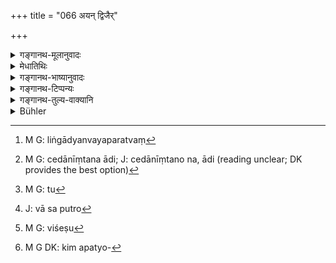 +++
title = "066 अयन् द्विजैर्"

+++

<details><summary>गङ्गानथ-मूलानुवादः</summary>

During the time that King Vena was ruling over his kingdom, this reprehensible bestial practice was introduced by ignorant twice-born men among men also.—(66)
</details>

<details><summary>मेधातिथिः</summary>

अयम् अप्य् अर्थवाद एव नियोगप्रतिषेधशेषः । ये ऽविद्वांसः सम्यक् शास्त्रं न जानते तत्र व्यवहारिणो लिङ्गाद्यन्यपरत्वं[^१७०] च न जानते तैर् यं **पशुधर्मः** स चात्यन्त**गर्हितो मनुष्याणाम् अपि प्रोक्तः** प्रवर्तितः । स चेदानींतनो नानादिः,[^१७१] **वेने** राज्ञि **प्रशासति** राष्ट्रं पालयति ।


[^१७१]:
     M G: cedānīṃtana ādi; J: cedānīṃtano na, ādi (reading unclear; DK provides the best option)


[^१७०]:
     M G: liṅgādyanvayaparatvaṃ

- <u>ननु</u> च लिङ्गानि नैव सन्तीत्य् उक्तम् । 

- <u>नैवम्</u>, उद्वाहकेषु मन्त्रेषु न[^१७२] सन्तीत्य् उक्तम् । अन्यत्र तु दृश्यते । "को वां शयुत्रा[^१७३] विधवेव देवरं मर्यं न योषा कृणुते सधस्थ आ" (र्व् १०.४०.२) इत्यादि । यथा विधवा स्त्री देवरपतिं मनुष्यं कुरुते समानशयन एव, को वा मनस्विनौ कुरुते येन नागच्छतः, को विशेषो[^१७४] विवाहमन्त्रेषु, स किलापत्योत्पत्तिविध्यनुक्रमरूप[^१७५] इत्य् अभिप्रायः । 


[^१७५]:
     M G DK: kim apatyo-


[^१७४]:
     M G: viśeṣu


[^१७३]:
     J: vā sa putro


[^१७२]:
     M G: tu

- अन्यैर् **विद्वद्भिर्** इति पठितम् । **गर्हितो मनुष्याणां प्रोक्तः** । पशूनाम् एष धर्मो भ्रातृस्त्रीगमनं नाम । स च प्रवृत्तो वेनस्य राज्ये ॥ ९.६६ ॥
</details>

<details><summary>गङ्गानथ-भाष्यानुवादः</summary>

This also is a declamatory supplement to the prohibition of ‘authorisation.’ The ‘*ignorant*’ men, who do not know the scriptures, and who do not understand that the indicative power of the texts points to something entirely different,—‘*introduced*’ ‘*this bestial practice*,’ which is most ‘*reprehensible*,’ ‘*among men also*’; and this was done not during modern times, but ‘*during the* *time that Vena*’—(he first king—‘*was ruling over his kingdom*’—looking after his realm.

“It has been said that there are no sacred texts indicative of prevalence of this practice.”

Not so; what was said was that there was no such indicative in the texts recited at marriage; in other texts there certainly are words indicative of it; for instance, there is the *mantra*—‘*Ko vā sa putro vidhaveva deraram mayā nu doṣo kṛṇute sadhastha*’ (Ṛgveda, 10.40.2),—which means ‘who is the woman that invites you Aśvins to her bed in the manner in which the widow invites to her bed her younger brother-in-law,—that you do not come up?’

“But what peculiarity is there in the *mantras* used at marriage (that capital is made of there being no indication *in them* of the practice in question)?”

What is meant is that the texts connected with marriage are more nearly connected with the subject of the begetting of children.

Others read ‘*vidvadbhiḥ*’ (for ‘*avidvadbhiḥ*’); and the meaning of this would be—‘This practice, of having intercourse with the brother’s wife, which is fit for beasts, *has been declared* *by* *the learned to be reprehensible, for men*,—and it was introduced during the reign of King Vena.’—(66)
</details>

<details><summary>गङ्गानथ-टिप्पन्यः</summary>

This verse is quoted in *Vīramitrodaya* (Saṃskāra, p. 738);—and in
*Vīramitrodaya* (Vyavahāra, 186a).
</details>

<details><summary>गङ्गानथ-तुल्य-वाक्यानि</summary>

**(verses 9.60-68)  
**

See Comparative notes for [Verse 9.60].
</details>

<details><summary>Bühler</summary>

066	This practice which is reprehended by the learned of the twice-born castes as fit for cattle is said (to have occurred) even among men, while Vena ruled.
</details>
